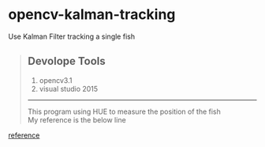 # opencv-kalman-tracking
Use Kalman Filter tracking a single fish 
>## Devolope Tools
> 1.  opencv3.1
> 2.  visual studio 2015 
>---
><p>This program using HUE to measure the position of the fish<br>
>My reference is the below line</p>
[reference](http://www.robot-home.it/blog/en/software/ball-tracker-con-filtro-di-kalman/ "“BALL TRACKER” USING KALMAN FILTER")
